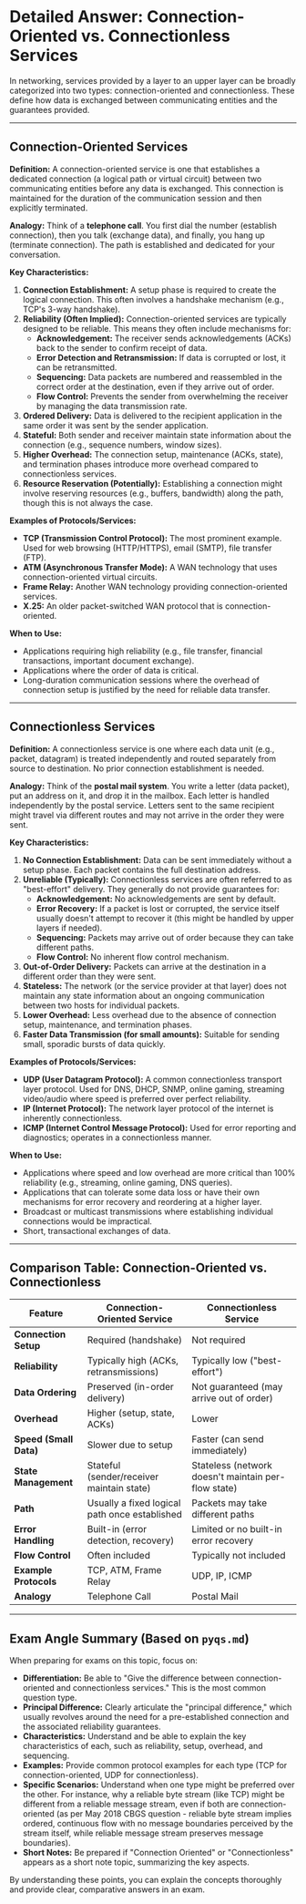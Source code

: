 # Detailed Answer: Connection-Oriented vs. Connectionless Services

In networking, services provided by a layer to an upper layer can be broadly categorized into two types: connection-oriented and connectionless. These define how data is exchanged between communicating entities and the guarantees provided.

---

## Connection-Oriented Services

**Definition:**
A connection-oriented service is one that establishes a dedicated connection (a logical path or virtual circuit) between two communicating entities before any data is exchanged. This connection is maintained for the duration of the communication session and then explicitly terminated.

**Analogy:**
Think of a **telephone call**. You first dial the number (establish connection), then you talk (exchange data), and finally, you hang up (terminate connection). The path is established and dedicated for your conversation.

**Key Characteristics:**

1.  **Connection Establishment:** A setup phase is required to create the logical connection. This often involves a handshake mechanism (e.g., TCP's 3-way handshake).
2.  **Reliability (Often Implied):** Connection-oriented services are typically designed to be reliable. This means they often include mechanisms for:
    *   **Acknowledgement:** The receiver sends acknowledgements (ACKs) back to the sender to confirm receipt of data.
    *   **Error Detection and Retransmission:** If data is corrupted or lost, it can be retransmitted.
    *   **Sequencing:** Data packets are numbered and reassembled in the correct order at the destination, even if they arrive out of order.
    *   **Flow Control:** Prevents the sender from overwhelming the receiver by managing the data transmission rate.
3.  **Ordered Delivery:** Data is delivered to the recipient application in the same order it was sent by the sender application.
4.  **Stateful:** Both sender and receiver maintain state information about the connection (e.g., sequence numbers, window sizes).
5.  **Higher Overhead:** The connection setup, maintenance (ACKs, state), and termination phases introduce more overhead compared to connectionless services.
6.  **Resource Reservation (Potentially):** Establishing a connection might involve reserving resources (e.g., buffers, bandwidth) along the path, though this is not always the case.

**Examples of Protocols/Services:**
*   **TCP (Transmission Control Protocol):** The most prominent example. Used for web browsing (HTTP/HTTPS), email (SMTP), file transfer (FTP).
*   **ATM (Asynchronous Transfer Mode):** A WAN technology that uses connection-oriented virtual circuits.
*   **Frame Relay:** Another WAN technology providing connection-oriented services.
*   **X.25:** An older packet-switched WAN protocol that is connection-oriented.

**When to Use:**
*   Applications requiring high reliability (e.g., file transfer, financial transactions, important document exchange).
*   Applications where the order of data is critical.
*   Long-duration communication sessions where the overhead of connection setup is justified by the need for reliable data transfer.

---

## Connectionless Services

**Definition:**
A connectionless service is one where each data unit (e.g., packet, datagram) is treated independently and routed separately from source to destination. No prior connection establishment is needed.

**Analogy:**
Think of the **postal mail system**. You write a letter (data packet), put an address on it, and drop it in the mailbox. Each letter is handled independently by the postal service. Letters sent to the same recipient might travel via different routes and may not arrive in the order they were sent.

**Key Characteristics:**

1.  **No Connection Establishment:** Data can be sent immediately without a setup phase. Each packet contains the full destination address.
2.  **Unreliable (Typically):** Connectionless services are often referred to as "best-effort" delivery. They generally do not provide guarantees for:
    *   **Acknowledgement:** No acknowledgements are sent by default.
    *   **Error Recovery:** If a packet is lost or corrupted, the service itself usually doesn't attempt to recover it (this might be handled by upper layers if needed).
    *   **Sequencing:** Packets may arrive out of order because they can take different paths.
    *   **Flow Control:** No inherent flow control mechanism.
3.  **Out-of-Order Delivery:** Packets can arrive at the destination in a different order than they were sent.
4.  **Stateless:** The network (or the service provider at that layer) does not maintain any state information about an ongoing communication between two hosts for individual packets.
5.  **Lower Overhead:** Less overhead due to the absence of connection setup, maintenance, and termination phases.
6.  **Faster Data Transmission (for small amounts):** Suitable for sending small, sporadic bursts of data quickly.

**Examples of Protocols/Services:**
*   **UDP (User Datagram Protocol):** A common connectionless transport layer protocol. Used for DNS, DHCP, SNMP, online gaming, streaming video/audio where speed is preferred over perfect reliability.
*   **IP (Internet Protocol):** The network layer protocol of the internet is inherently connectionless.
*   **ICMP (Internet Control Message Protocol):** Used for error reporting and diagnostics; operates in a connectionless manner.

**When to Use:**
*   Applications where speed and low overhead are more critical than 100% reliability (e.g., streaming, online gaming, DNS queries).
*   Applications that can tolerate some data loss or have their own mechanisms for error recovery and reordering at a higher layer.
*   Broadcast or multicast transmissions where establishing individual connections would be impractical.
*   Short, transactional exchanges of data.

---

## Comparison Table: Connection-Oriented vs. Connectionless

| Feature                 | Connection-Oriented Service                     | Connectionless Service                         |
|-------------------------|-------------------------------------------------|------------------------------------------------|
| **Connection Setup**    | Required (handshake)                          | Not required                                   |
| **Reliability**         | Typically high (ACKs, retransmissions)        | Typically low ("best-effort")                |
| **Data Ordering**       | Preserved (in-order delivery)                 | Not guaranteed (may arrive out of order)       |
| **Overhead**            | Higher (setup, state, ACKs)                   | Lower                                          |
| **Speed (Small Data)**  | Slower due to setup                           | Faster (can send immediately)                  |
| **State Management**    | Stateful (sender/receiver maintain state)     | Stateless (network doesn't maintain per-flow state) |
| **Path**                | Usually a fixed logical path once established  | Packets may take different paths             |
| **Error Handling**      | Built-in (error detection, recovery)          | Limited or no built-in error recovery        |
| **Flow Control**        | Often included                                | Typically not included                         |
| **Example Protocols**   | TCP, ATM, Frame Relay                         | UDP, IP, ICMP                                  |
| **Analogy**             | Telephone Call                                  | Postal Mail                                    |

---

## Exam Angle Summary (Based on `pyqs.md`)

When preparing for exams on this topic, focus on:

*   **Differentiation:** Be able to "Give the difference between connection-oriented and connectionless services." This is the most common question type.
*   **Principal Difference:** Clearly articulate the "principal difference," which usually revolves around the need for a pre-established connection and the associated reliability guarantees.
*   **Characteristics:** Understand and be able to explain the key characteristics of each, such as reliability, setup, overhead, and sequencing.
*   **Examples:** Provide common protocol examples for each type (TCP for connection-oriented, UDP for connectionless).
*   **Specific Scenarios:** Understand when one type might be preferred over the other. For instance, why a reliable byte stream (like TCP) might be different from a reliable message stream, even if both are connection-oriented (as per May 2018 CBGS question - reliable byte stream implies ordered, continuous flow with no message boundaries perceived by the stream itself, while reliable message stream preserves message boundaries).
*   **Short Notes:** Be prepared if "Connection Oriented" or "Connectionless" appears as a short note topic, summarizing the key aspects.

By understanding these points, you can explain the concepts thoroughly and provide clear, comparative answers in an exam. 